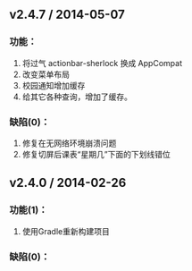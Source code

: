 ## v2.4.7 / 2014-05-07

### 功能：

1. 将过气 actionbar-sherlock 换成 AppCompat
2. 改变菜单布局
3. 校园通知增加缓存
4. 给其它各种查询，增加了缓存。

### 缺陷(0)：
1. 修复在无网络环境崩溃问题
2. 修复切屏后课表“星期几”下面的下划线错位

## v2.4.0 / 2014-02-26

### 功能(1)：

1. 使用Gradle重新构建项目

### 缺陷(0)：
